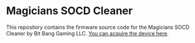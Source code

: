 # Magicians SOCD Cleaner

This repository contains the firmware source code for the Magicians SOCD Cleaner by Bit Bang Gaming LLC. [You can acquire the device here](https://bitbanggaming.com/products/magicians-socd-cleaner).
